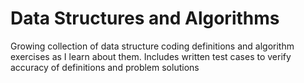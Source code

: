 # Data Structures and Algorithms

Growing collection of data structure coding definitions and algorithm exercises as I learn about them. Includes written test cases to verify accuracy of definitions and problem solutions
